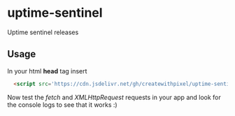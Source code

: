 # uptime-sentinel
Uptime sentinel releases

## Usage
In your html **head** tag insert
```html
  <script src='https://cdn.jsdelivr.net/gh/createwithpixel/uptime-sentinel@latest/http-reporter.js'></script>
```

Now test the *fetch* and *XMLHttpRequest* requests in your app and look for the console logs to see that it works :)
